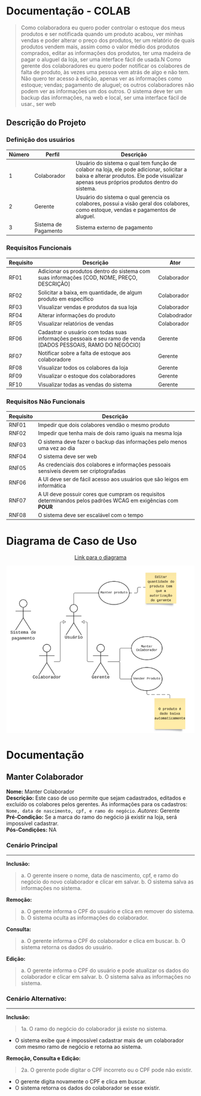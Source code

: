 # Documentação - COLAB

> Como colaboradora eu quero poder controlar o estoque dos meus produtos e ser notificada quando um produto acabou, ver minhas vendas e poder alterar o preço dos produtos,  ter um relatório de quais produtos vendem mais, assim como o valor médio dos produtos comprados, editar as informações dos produtos, ter uma madeira de pagar o aluguel da loja, ser uma interface fácil de usada.N
Como gerente dos colaboradores eu quero poder notificar os colabores de falta de produto, às vezes uma pessoa vem atrás de algo e não tem. Não quero ter acesso à edição, apenas ver as informações como estoque; vendas; pagamento de aluguel; os outros colaboradores não podem ver as informações um dos outros. O sistema deve ter um backup das informações, na web e local, ser uma interface fácil de usar., ser web

## Descrição do Projeto

### Definição dos usuários

| Número | Perfil | Descrição |
| ---------- | ------- | ------|
| 1 | Colaborador | Usuário do sistema o qual tem função de colabor na loja, ele pode adicionar, solicitar a baixa e alterar produtos. Ele pode visualizar apenas seus próprios produtos dentro do sistema. |
| 2 | Gerente | Usuário do sistema o qual gerencia os colabores, possui a visão geral dos colabores, como estoque, vendas e pagamentos de aluguel.|
| 3 | Sistema de Pagamento | Sistema externo de pagamento |

### Requisitos Funcionais
| Requisito | Descrição | Ator |
| - | - | - |
| RF01 | Adicionar os produtos dentro do sistema com suas informações [COD, NOME, PREÇO, DESCRIÇÃO] | Colaborador |
| RF02 | Solicitar a baixa, em quantidade, de algum produto em específico | Colaborador |
| RF03 | Visualizar vendas e produtos da sua loja | Colaborador |
| RF04 | Alterar informações do produto | Colabodrador |
| RF05 | Visualizar relatórios de vendas | Colaborador |
| RF06 | Cadastrar o usuário com todas suas informações pessoais e seu ramo de venda [DADOS PESSOAIS, RAMO DO NEGÓCIO] | Gerente |
| RF07 | Notificar sobre a falta de estoque aos colaboradore| Gerente |
| RF08 | Visualizar todos os colabores da loja | Gerente |
| RF09 | Visualizar o estoque dos colaboradores | Gerente |
| RF10 | Visualizar todas as vendas do sistema | Gerente |

### Requisitos Não Funcionais
| Requisito | Descrição |
| - | - |
| RNF01 | Impedir que dois colabores vendão o mesmo produto |
| RNF02 | Impedir que tenha mais de dois ramo iguais na mesma loja |
| RNF03 | O sistema deve fazer o backup das informações pelo menos uma vez ao dia |
| RNF04 | O sistema deve ser web |
| RNF05 | As credenciais dos colabores e informações pessoais sensíveis devem ser criptografadas |
| RNF06 | A UI deve ser de fácil acesso aos usuários que são leigos em informática|
| RNF07 | A UI deve possuir cores que cumpram os requisitos determinandos pelos padrões WCAG em exigências com **POUR** |
| RNF08 | O sistema deve ser escalável com o tempo |

# Diagrama de Caso de Uso

<center>

[Link para o diagrama](https://lucid.app/lucidchart/22ee5153-410f-48be-9e4b-42a95e3f0678/edit?invitationId=inv_d4deb7ed-0afc-4be2-b5cc-7448a8a57ab8&page=0_0#)

</center>

![alt text](assets/imgs/image.png)

# Documentação

## Manter Colaborador
**Nome:** Manter Colaborador <br>
**Descrição:** Este caso de uso permite que sejam cadastrados, editados e excluído os colabores pelos gerentes. As informações para os cadastros: `Nome, data de nascimento, cpf, e ramo do negócio`. _Autores_: Gerente<br>
**Pré-Condição:** Se a marca do ramo do negócio já existir na loja, será impossível cadastrar. <br>
**Pós-Condições:** NA

### Cenário Principal
***

**Inclusão:** 
> a. O gerente insere o nome, data de nascimento, cpf, e ramo do negócio do novo colaborador e clicar em salvar.
> b. O sistema salva as informações no sistema. 

**Remoção:** 
> a. O gerente informa o CPF do usuário e clica em remover do sistema.
> b. O sistema oculta as informações do colaborador.

**Consulta:**
> a. O gerente informa o CPF do colaborador e clica em buscar.
> b. O sistema retorna os dados do usuário.

**Edição:**
> a. O gerente informa o CPF do usuário e pode atualizar os dados do colaborador e clicar em salvar.
> b. O sistema salva as informações no sistema.

### Cenário Alternativo:

***
**Inclusão:**
> 1a. O ramo do negócio do colaborador já existe no sistema.
*  O sistema exibe que é impossível cadastrar mais de um colaborador com mesmo ramo de negócio e retorna ao sistema.

**Remoção, Consulta e Edição:**
> 2a. O gerente pode digitar o CPF incorreto ou o CPF pode não existir.
* O gerente digita novamente o CPF e clica em buscar.
* O sistema retorna os dados do colaborador se esse existir.

